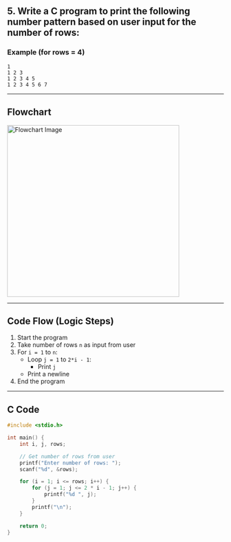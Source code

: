 ## 5. Write a C program to print the following number pattern based on **user input** for the number of rows:

### Example (for rows = 4)

```
1
1 2 3
1 2 3 4 5
1 2 3 4 5 6 7
```


---

## Flowchart

<img src="assets\5.png" alt="Flowchart Image" width="400"/>

---

## Code Flow (Logic Steps)

1. Start the program  
2. Take number of rows `n` as input from user  
3. For `i = 1` to `n`:
   - Loop `j = 1` to `2*i - 1`:
     - Print `j`
   - Print a newline
4. End the program

---

## C Code

```c
#include <stdio.h>

int main() {
    int i, j, rows;

    // Get number of rows from user
    printf("Enter number of rows: ");
    scanf("%d", &rows);

    for (i = 1; i <= rows; i++) {
        for (j = 1; j <= 2 * i - 1; j++) {
            printf("%d ", j);
        }
        printf("\n");
    }

    return 0;
}
